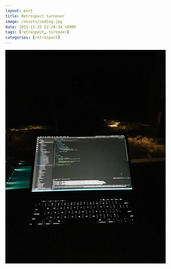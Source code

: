 ```yaml
---
layout: post
title: Retrospect turnover
image: /assets/coding.jpg
date: 2021-11-25 22:24:34 +0900
tags: [retrospect, turnover]
categories: [retrospect]
---
```


![Intro](/assets/coding.jpg)